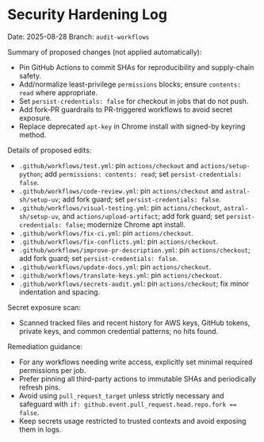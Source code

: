 # Security Hardening Log

Date: 2025-08-28
Branch: `audit-workflows`

Summary of proposed changes (not applied automatically):
- Pin GitHub Actions to commit SHAs for reproducibility and supply-chain safety.
- Add/normalize least-privilege `permissions` blocks; ensure `contents: read` where appropriate.
- Set `persist-credentials: false` for checkout in jobs that do not push.
- Add fork-PR guardrails to PR-triggered workflows to avoid secret exposure.
- Replace deprecated `apt-key` in Chrome install with signed-by keyring method.

Details of proposed edits:
- `.github/workflows/test.yml`: pin `actions/checkout` and `actions/setup-python`; add `permissions: contents: read`; set `persist-credentials: false`.
- `.github/workflows/code-review.yml`: pin `actions/checkout` and `astral-sh/setup-uv`; add fork guard; set `persist-credentials: false`.
- `.github/workflows/visual-testing.yml`: pin `actions/checkout`, `astral-sh/setup-uv`, and `actions/upload-artifact`; add fork guard; set `persist-credentials: false`; modernize Chrome apt install.
- `.github/workflows/fix-ci.yml`: pin `actions/checkout`.
- `.github/workflows/fix-conflicts.yml`: pin `actions/checkout`.
- `.github/workflows/improve-pr-description.yml`: pin `actions/checkout`; add fork guard; set `persist-credentials: false`.
- `.github/workflows/update-docs.yml`: pin `actions/checkout`.
- `.github/workflows/translate-keys.yml`: pin `actions/checkout`.
- `.github/workflows/secrets-audit.yml`: pin `actions/checkout`; fix minor indentation and spacing.

Secret exposure scan:
- Scanned tracked files and recent history for AWS keys, GitHub tokens, private keys, and common credential patterns; no hits found.

Remediation guidance:
- For any workflows needing write access, explicitly set minimal required permissions per job.
- Prefer pinning all third-party actions to immutable SHAs and periodically refresh pins.
- Avoid using `pull_request_target` unless strictly necessary and safeguard with `if: github.event.pull_request.head.repo.fork == false`.
- Keep secrets usage restricted to trusted contexts and avoid exposing them in logs.
